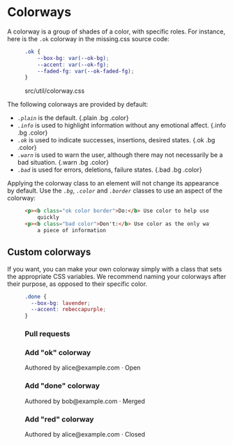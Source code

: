 
# Colorways

A colorway is a group of shades of a color, with specific roles. For instance,
here is the `.ok` colorway in the missing.css source code:

<figure>

  ~~~ css
  .ok {
      --box-bg: var(--ok-bg);
      --accent: var(--ok-fg);
      --faded-fg: var(--ok-faded-fg);
  }
  ~~~

<figcaption>src/util/colorway.css</figcaption>
</figure>

The following colorways are provided by default:

 * <dfn>`.plain`</dfn> is the default. {.plain .bg .color}
 * <dfn>`.info`</dfn> is used to highlight information without any emotional 
   affect. {.info .bg .color}
 * <dfn>`.ok`</dfn> is used to indicate successes, insertions, desired
   states. {.ok .bg .color}
 * <dfn>`.warn`</dfn> is used to warn the user, although there may not necessarily be a bad
   situation. {.warn .bg .color}
 * <dfn>`.bad`</dfn> is used for errors, deletions, failure states. {.bad .bg .color}

Applying the colorway class to an element will not change its appearance by 
default. Use the <dfn>`.bg`</dfn>, <dfn>`.color`</dfn> and <dfn>`.border`</dfn>
classes to use an aspect of the colorway:

<figure>

  ~~~ html
  <p><b class="ok color border">Do:</b> Use color to help users scan information
      quickly
  <p><b class="bad color">Don't:</b> Use color as the only way to communicate
      a piece of information
  ~~~

</figure>

## Custom colorways

If you want, you can make your own colorway simply with a class that sets the 
appropriate CSS variables. We recommend naming your colorways after their 
purpose, as opposed to their specific color.

<figure>

  ~~~ css
  .done {
    --box-bg: lavender;
    --accent: rebeccapurple;
  }
  ~~~

</figure>

<figure>
  <h3 class="<h2>">Pull requests</h3>
  <h3 class="<h4>">Add "ok" colorway</h3>
  <p>Authored by alice@example.com &middot; 
  <chip class="ok color">Open</span>

  <h3 class="<h4>">Add "done" colorway</h3>
  <p>Authored by bob@example.com &middot; 
  <chip class="color" style="
    --box-bg: lavender;
    --accent: rebeccapurple;">Merged</span>

  <h3 class="<h4>">Add "red" colorway</h3>
  <p>Authored by alice@example.com &middot; 
  <chip class="bad color">Closed</span>
</figure>
